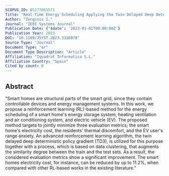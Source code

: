 ```yaml
---
SCOPUS_ID: 85177065571
Title: "Real-Time Energy Scheduling Applying the Twin Delayed Deep Deterministic Policy Gradient and Data Clustering"
Author: "Zenginis I."
Journal: "IEEE Systems Journal"
Publication Date: {'$date': '2023-01-01T00:00:00Z'}
Publication Year: 2023
DOI: "10.1109/JSYST.2023.3326978"
Source Type: "Journal"
Document Type: "ar"
Document Type Description: "Article"
Affiliation: "Iquadrat Informatica S.L."
Affiliation Country: "Spain"
Cited by count: 0
---
```


## Abstract
"Smart homes are structural parts of the smart grid, since they contain controllable devices and energy management systems. In this work, we propose a reinforcement learning (RL)-based method for the energy scheduling of a smart home&#x0027;s energy storage system, heating ventilation and air conditioning system, and electric vehicle (EV). The proposed method targets to jointly minimize three evaluation metrics; the smart home&#x0027;s electricity cost, the residents&#x0027; thermal discomfort, and the EV user&#x0027;s range anxiety. An advanced reinforcement learning algorithm, the twin delayed deep deterministic policy gradient (TD3), is utilized for this purpose together with a process, which is based on data clustering, that augments the similarity degree between the train and the test sets. As a result, the considered evaluation metrics show a significant improvement. The smart homes electricity cost, for instance, can be reduced by up to 11.2&#x0025;, when compared with other RL-based works in the existing literature."

